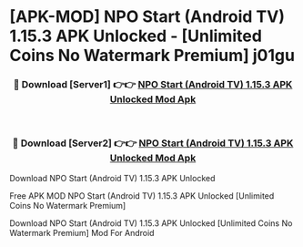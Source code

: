 # [APK-MOD] NPO Start (Android TV) 1.15.3 APK Unlocked - [Unlimited Coins No Watermark Premium] j01gu



<div align="center">
<h3>🔴 Download [Server1] 👉👉 <a href="https://momento.my/?title=NPO_Start_(Android_TV)_1.15.3_APK_Unlocked">NPO Start (Android TV) 1.15.3 APK Unlocked Mod Apk</a></h3><br>

<h3>🔴 Download [Server2] 👉👉 <a href="https://momento.my/?title=NPO_Start_(Android_TV)_1.15.3_APK_Unlocked">NPO Start (Android TV) 1.15.3 APK Unlocked Mod Apk</a></h3>
</div>



Download NPO Start (Android TV) 1.15.3 APK Unlocked 

Free APK MOD NPO Start (Android TV) 1.15.3 APK Unlocked [Unlimited Coins No Watermark Premium]

Download NPO Start (Android TV) 1.15.3 APK Unlocked [Unlimited Coins No Watermark Premium] Mod For Android
